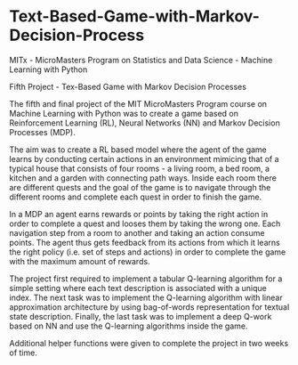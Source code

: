 # Text-Based-Game-with-Markov-Decision-Process
MITx - MicroMasters Program on Statistics and Data Science - Machine Learning with Python

Fifth Project - Tex-Based Game with Markov Decision Processes

The fifth and final project of the MIT MicroMasters Program course on Machine Learning with Python was to create
a game based on Reinforcement Learning (RL), Neural Networks (NN) and Markov Decision Processes (MDP).

The aim was to create a RL based model where the agent of the game learns by conducting certain actions in an environment mimicing
that of a typical house that consists of four rooms - a living room, a bed room, a kitchen and a garden with connecting path ways.
Inside each room there are different quests and the goal of the game is to navigate through the different rooms and
complete each quest in order to finish the game.

In a MDP an agent earns rewards or points by taking the right action in order to complete a quest and looses them by taking the wrong one.
Each navigation step from a room to another and taking an action consume points. The agent thus gets feedback from its actions from which
it learns the right policy (i.e. set of steps and actions) in order to complete the game with the maximum amount of rewards.

The project first required to implement a tabular Q-learning algorithm for a simple setting where each text description is associated with
a unique index. The next task was to implement the Q-learning algorithm with linear approximation architecture by using bag-of-words
representation for textual state description. Finally, the last task was to implement a deep Q-work based on NN and use the Q-learning
algorithms inside the game.

Additional helper functions were given to complete the project in two weeks of time.
